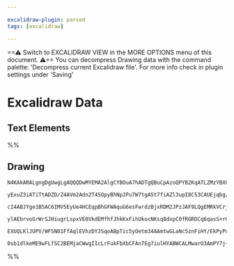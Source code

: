 ```yaml
---

excalidraw-plugin: parsed
tags: [excalidraw]

---
```

==⚠  Switch to EXCALIDRAW VIEW in the MORE OPTIONS menu of this document. ⚠== You can decompress Drawing data with the command palette: 'Decompress current Excalidraw file'. For more info check in plugin settings under 'Saving'


# Excalidraw Data

## Text Elements
%%
## Drawing
```compressed-json
N4KAkARALgngDgUwgLgAQQQDwMYEMA2AlgCYBOuA7hADTgQBuCpAzoQPYB2KqATLZMzYBXUtiRoIACyhQ4zZAHoFAc0JRJQgEYA6bGwC2CgF7N6hbEcK4OCtptbErHALRY8RMpWdx8Q1TdIEfARcZgRmBShcZQUebQBGOIAWGjoghH0EDihmbgBtcDBQMBKIEm4IAFUAYQAhTAApAH1a/QBZJMqhAAYARQBpfQAxAHkEJtz+UthECsDsKI5lYNSS

yExuZ3iATiTtADZD/Z4AVm2Adn2T45OpyBhNpJPu7W7tgA5t7fiAZl3upI8C53CAUEjqbg/fbdEGSBCEZTSbg8c5xI5XfZJXbxJLdfYg6zLcSoGGFARQUhsADWCGqbHwbFIFQAxPEEGy2atSppcNgqcpKUIOMQ6QymRIKdZmHBcIFslzIAAzQj4fAAZVgKwkgg8CogzAp1IQAHVwZJkSCDZSaRqYFr0DryiDBYiOOFcmh4iC2DLsGoHp7uqS1hAB

cI4ABJYge1B5AC6IMV5EyUe4HCEqpBhGFWAquG6esFwrdzBjxRDM2JPzJAF9LQgEMRkVCrj8ft0+GSGExWJxkUkQYwWOwOAA5ThibjbH4nE48T7PLPMAAi6Sgje4ioIYRBmmEwoAosFMtkY+nM12hHBiLh103Pednm2MWdzu8QUQOFS0xn8B+2HyG5oFu+BhIUNbgAmdC4HAcAarexLltAcKZBURCIlAXIMIQCAULUvL8kWIr0oyLKKuRFFYdgIh

ylAEbrvoGrWrSJHiugrLspxVE0VkdEMfhfJhkKxFihUkocNKsq8dxpC0fRGRDCq6qasS+r0k6hQQNRsm8fJjGGjSprEBCaCdqU2lyQxTFGra9pqbqUxaTx2R6QASsIrrutwXqaRZukMSMvr+t5QaOX5LkMUMnBQEMuD6CqAaoLcvnOXxCnRWqhBGMSPDBpA4VpfoAAqWBQAAguhXASMEiqYWFqV6fBpDlbJbAUHCuD3qg55/ilOkRRkB7CmVrXtS

EXUQLKlJUPV/WFSN01FfAqlEVhzDYJSqoABpTic5yOetm34AAmtwGLaNc5znFiHY/EkPyPo5RhsAY3DlpA9AEEIxLxOBs2WRk7nCSWMYQKtjkCiQmXZcieWhqQUPrnA3DJaUkPEG0bDEAgQ24JowRdSBO6aejoqkWg70QLU9ITaQyg8gAFDw8T7bwLPUGzrMvCcACUequQgygZrKcz07gTPthzPCS7wMvc3zf19bR1k0oFUAjmev6OUmcUIALOYI

0sb1dlkeME9wFLfSC2BEMjaCWwgIIcLrFukFbXbCFAn7Eg7iulHYABWCALMwarO3AmPY7j+NAagROO5pvLq4wRUvfgxsVstFRhMECwjnq1EGgYS2zGgPX/oBhPbgnIZJgYarpHnfbAdXH6hOVecp2nP6quB4B1nQyrBGWEE1kAA=
```
%%